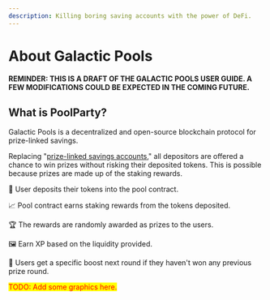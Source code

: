 ```yaml
---
description: Killing boring saving accounts with the power of DeFi.
---
```


# About Galactic Pools

**REMINDER: THIS IS A DRAFT OF THE GALACTIC POOLS USER GUIDE.  A FEW MODIFICATIONS COULD BE EXPECTED IN THE COMING FUTURE.**

## What is PoolParty?

Galactic Pools is a decentralized and open-source blockchain protocol for prize-linked savings.&#x20;

Replacing "[prize-linked savings accounts](https://en.wikipedia.org/wiki/Prize-linked\_savings\_account)," all depositors are offered a chance to win prizes without risking their deposited tokens. This is possible because prizes are made up of the staking rewards.

🏦 User deposits their tokens into the pool contract.

📈 Pool contract earns staking rewards from the tokens deposited.

🏆 The rewards are randomly awarded as prizes to the users.

🖼 Earn XP based on the liquidity provided.

💉 Users get a specific boost next round if they haven't won any previous prize round.

<mark style="color:red;">TODO: Add some graphics here.</mark>

